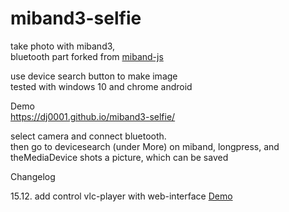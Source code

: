 # miband3-selfie
take photo with miband3,   
bluetooth part forked from [miband-js](https://github.com/vshymanskyy/miband-js/tree/gh-pages)

use device search button to make image  
tested with windows 10 and chrome android

Demo  
https://dj0001.github.io/miband3-selfie/

select camera and connect bluetooth.  
then go to devicesearch (under More) on miband, longpress, and theMediaDevice shots a picture, which can be saved

Changelog

15.12. add control vlc-player with web-interface [Demo](https://dj0001.github.io/miband3-selfie/vlc.htm)
